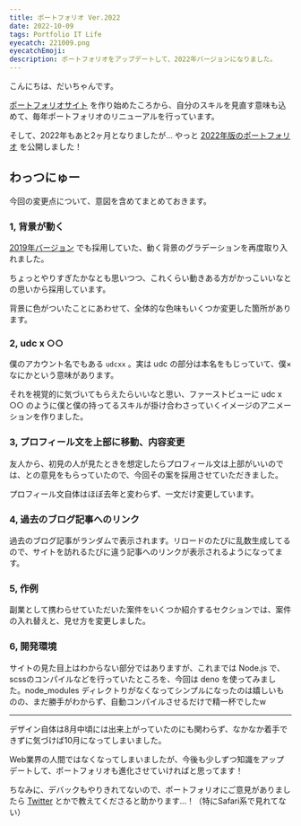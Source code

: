 ```yaml
---
title: ポートフォリオ Ver.2022
date: 2022-10-09
tags: Portfolio IT Life
eyecatch: 221009.png
eyecatchEmoji:
description: ポートフォリオをアップデートして、2022年バージョンになりました。
---
```


こんにちは、だいちゃんです。

[ポートフォリオサイト](https://udcxx.me/) を作り始めたころから、自分のスキルを見直す意味も込めて、毎年ポートフォリオのリニューアルを行っています。

そして、2022年もあと2ヶ月となりましたが... やっと [2022年版のポートフォリオ](https://udcxx.me/) を公開しました！

## わっつにゅー

今回の変更点について、意図を含めてまとめておきます。

### 1, 背景が動く

[2019年バージョン](https://udcxx.github.io/portfolio/old/2019/) でも採用していた、動く背景のグラデーションを再度取り入れました。

ちょっとやりすぎたかなとも思いつつ、これくらい動きある方がかっこいいなとの思いから採用しています。

背景に色がついたことにあわせて、全体的な色味もいくつか変更した箇所があります。

### 2, udc x ○○

僕のアカウント名でもある `udcxx` 。実は udc の部分は本名をもじっていて、僕×なにかという意味があります。

それを視覚的に気づいてもらえたらいいなと思い、ファーストビューに udc x ○○ のように僕と僕の持ってるスキルが掛け合わさっていくイメージのアニメーションを作りました。

### 3, プロフィール文を上部に移動、内容変更

友人から、初見の人が見たときを想定したらプロフィール文は上部がいいのでは、との意見をもらっていたので、今回その案を採用させていただきました。

プロフィール文自体はほぼ去年と変わらず、一文だけ変更しています。

### 4, 過去のブログ記事へのリンク

過去のブログ記事がランダムで表示されます。リロードのたびに乱数生成してるので、サイトを訪れるたびに違う記事へのリンクが表示されるようになってます。

### 5, 作例

副業として携わらせていただいた案件をいくつか紹介するセクションでは、案件の入れ替えと、見せ方を変更しました。

### 6, 開発環境

サイトの見た目上はわからない部分ではありますが、これまでは Node.js で、scssのコンパイルなどを行っていたところを、今回は deno を使ってみました。node_modules ディレクトりがなくなってシンプルになったのは嬉しいものの、まだ勝手がわからず、自動コンパイルさせるだけで精一杯でしたw

---

デザイン自体は8月中頃には出来上がっていたのにも関わらず、なかなか着手できずに気づけば10月になってしまいました。

Web業界の人間ではなくなってしまいましたが、今後も少しずつ知識をアップデートして、ポートフォリオも進化させていければと思ってます！

ちなみに、デバックもやりきれてないので、ポートフォリオにご意見がありましたら [Twitter](https://twitter.com/udc_xx) とかで教えてくださると助かります...！（特にSafari系で見れてない）
